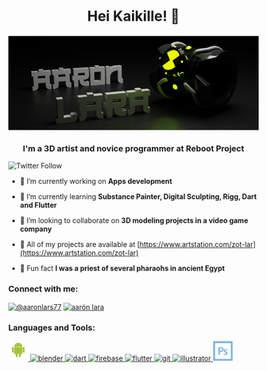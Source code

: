 <h1 align="center">Hei Kaikille! 🍣</h1>
<h3 align="center"><img src="https://raw.githubusercontent.com/Zot-Lar/Zot-Lar/master/Present III Aaron lara tarjeta.png" width="700"></h3>
<h3 align="center">I'm a 3D artist and novice programmer at Reboot Project</h3>
<img alt="Twitter Follow" src="https://img.shields.io/twitter/follow/AaronLars77">

- 📲 I’m currently working on **Apps development**

- 🧠 I’m currently learning **Substance Painter, Digital Sculpting, Rigg, Dart and Flutter**

- 🍤 I’m looking to collaborate on **3D modeling projects in a video game company**

- 👑 All of my projects are available at [https://www.artstation.com/zot-lar](https://www.artstation.com/zot-lar)

- 🔱 Fun fact **I was a priest of several pharaohs in ancient Egypt**

<h3 align="left">Connect with me:</h3>
<p align="left">
<a href="https://twitter.com/@aaronlars77" target="blank"><img align="center" src="https://raw.githubusercontent.com/rahuldkjain/github-profile-readme-generator/master/src/images/icons/Social/twitter.svg" alt="@aaronlars77" height="30" width="40" /></a>
<a href="https://linkedin.com/in/aarón lara" target="blank"><img align="center" src="https://raw.githubusercontent.com/rahuldkjain/github-profile-readme-generator/master/src/images/icons/Social/linked-in-alt.svg" alt="aarón lara" height="30" width="40" /></a>
</p>

<h3 align="left">Languages and Tools:</h3>
<p align="left"> <a href="https://developer.android.com" target="_blank"> <img src="https://raw.githubusercontent.com/devicons/devicon/master/icons/android/android-original-wordmark.svg" alt="android" width="40" height="40"/> </a> <a href="https://www.blender.org/" target="_blank"> <img src="https://download.blender.org/branding/community/blender_community_badge_white.svg" alt="blender" width="40" height="40"/> </a> <a href="https://dart.dev" target="_blank"> <img src="https://www.vectorlogo.zone/logos/dartlang/dartlang-icon.svg" alt="dart" width="40" height="40"/> </a> <a href="https://firebase.google.com/" target="_blank"> <img src="https://www.vectorlogo.zone/logos/firebase/firebase-icon.svg" alt="firebase" width="40" height="40"/> </a> <a href="https://flutter.dev" target="_blank"> <img src="https://www.vectorlogo.zone/logos/flutterio/flutterio-icon.svg" alt="flutter" width="40" height="40"/> </a> <a href="https://git-scm.com/" target="_blank"> <img src="https://www.vectorlogo.zone/logos/git-scm/git-scm-icon.svg" alt="git" width="40" height="40"/> </a> <a href="https://www.adobe.com/in/products/illustrator.html" target="_blank"> <img src="https://www.vectorlogo.zone/logos/adobe_illustrator/adobe_illustrator-icon.svg" alt="illustrator" width="40" height="40"/> </a> <a href="https://www.photoshop.com/en" target="_blank"> <img src="https://raw.githubusercontent.com/devicons/devicon/master/icons/photoshop/photoshop-line.svg" alt="photoshop" width="40" height="40"/> </a> </p>
